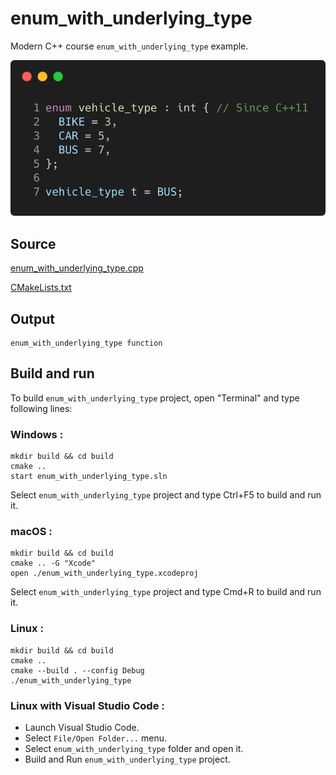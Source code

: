 # enum_with_underlying_type

Modern C++ course `enum_with_underlying_type` example.

![enum_with_underlying_type](../../../docs/pictures/language_basics/enum_with_underlying_type.png)

## Source

[enum_with_underlying_type.cpp](enum_with_underlying_type.cpp)

[CMakeLists.txt](CMakeLists.txt)

## Output

```
enum_with_underlying_type function
```

## Build and run

To build `enum_with_underlying_type` project, open "Terminal" and type following lines:

### Windows :

``` shell
mkdir build && cd build
cmake .. 
start enum_with_underlying_type.sln
```

Select `enum_with_underlying_type` project and type Ctrl+F5 to build and run it.

### macOS :

``` shell
mkdir build && cd build
cmake .. -G "Xcode"
open ./enum_with_underlying_type.xcodeproj
```

Select `enum_with_underlying_type` project and type Cmd+R to build and run it.

### Linux :

``` shell
mkdir build && cd build
cmake .. 
cmake --build . --config Debug
./enum_with_underlying_type
```

### Linux with Visual Studio Code :

* Launch Visual Studio Code.
* Select `File/Open Folder...` menu.
* Select `enum_with_underlying_type` folder and open it.
* Build and Run `enum_with_underlying_type` project.
